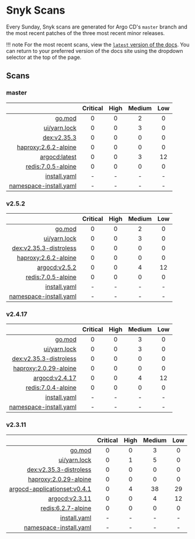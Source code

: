# Snyk Scans

Every Sunday, Snyk scans are generated for Argo CD's `master` branch and the most recent patches of the three most
recent minor releases.

!!! note
    For the most recent scans, view the [`latest` version of the docs](https://argo-cd.readthedocs.io/en/latest/snyk/).
    You can return to your preferred version of the docs site using the dropdown selector at the top of the page.

## Scans

### master

|    | Critical | High | Medium | Low |
|---:|:--------:|:----:|:------:|:---:|
| [go.mod](master/argocd-test.html) | 0 | 0 | 2 | 0 |
| [ui/yarn.lock](master/argocd-test.html) | 0 | 0 | 3 | 0 |
| [dex:v2.35.3](master/ghcr.io_dexidp_dex_v2.35.3.html) | 0 | 0 | 0 | 0 |
| [haproxy:2.6.2-alpine](master/haproxy_2.6.2-alpine.html) | 0 | 0 | 0 | 0 |
| [argocd:latest](master/quay.io_argoproj_argocd_latest.html) | 0 | 0 | 3 | 12 |
| [redis:7.0.5-alpine](master/redis_7.0.5-alpine.html) | 0 | 0 | 0 | 0 |
| [install.yaml](master/argocd-iac-install.html) | - | - | - | - |
| [namespace-install.yaml](master/argocd-iac-namespace-install.html) | - | - | - | - |

### v2.5.2

|    | Critical | High | Medium | Low |
|---:|:--------:|:----:|:------:|:---:|
| [go.mod](v2.5.2/argocd-test.html) | 0 | 0 | 2 | 0 |
| [ui/yarn.lock](v2.5.2/argocd-test.html) | 0 | 0 | 3 | 0 |
| [dex:v2.35.3-distroless](v2.5.2/ghcr.io_dexidp_dex_v2.35.3-distroless.html) | 0 | 0 | 0 | 0 |
| [haproxy:2.6.2-alpine](v2.5.2/haproxy_2.6.2-alpine.html) | 0 | 0 | 0 | 0 |
| [argocd:v2.5.2](v2.5.2/quay.io_argoproj_argocd_v2.5.2.html) | 0 | 0 | 4 | 12 |
| [redis:7.0.5-alpine](v2.5.2/redis_7.0.5-alpine.html) | 0 | 0 | 0 | 0 |
| [install.yaml](v2.5.2/argocd-iac-install.html) | - | - | - | - |
| [namespace-install.yaml](v2.5.2/argocd-iac-namespace-install.html) | - | - | - | - |

### v2.4.17

|    | Critical | High | Medium | Low |
|---:|:--------:|:----:|:------:|:---:|
| [go.mod](v2.4.17/argocd-test.html) | 0 | 0 | 3 | 0 |
| [ui/yarn.lock](v2.4.17/argocd-test.html) | 0 | 0 | 3 | 0 |
| [dex:v2.35.3-distroless](v2.4.17/ghcr.io_dexidp_dex_v2.35.3-distroless.html) | 0 | 0 | 0 | 0 |
| [haproxy:2.0.29-alpine](v2.4.17/haproxy_2.0.29-alpine.html) | 0 | 0 | 0 | 0 |
| [argocd:v2.4.17](v2.4.17/quay.io_argoproj_argocd_v2.4.17.html) | 0 | 0 | 4 | 12 |
| [redis:7.0.4-alpine](v2.4.17/redis_7.0.4-alpine.html) | 0 | 0 | 0 | 0 |
| [install.yaml](v2.4.17/argocd-iac-install.html) | - | - | - | - |
| [namespace-install.yaml](v2.4.17/argocd-iac-namespace-install.html) | - | - | - | - |

### v2.3.11

|    | Critical | High | Medium | Low |
|---:|:--------:|:----:|:------:|:---:|
| [go.mod](v2.3.11/argocd-test.html) | 0 | 0 | 3 | 0 |
| [ui/yarn.lock](v2.3.11/argocd-test.html) | 0 | 1 | 5 | 0 |
| [dex:v2.35.3-distroless](v2.3.11/ghcr.io_dexidp_dex_v2.35.3-distroless.html) | 0 | 0 | 0 | 0 |
| [haproxy:2.0.29-alpine](v2.3.11/haproxy_2.0.29-alpine.html) | 0 | 0 | 0 | 0 |
| [argocd-applicationset:v0.4.1](v2.3.11/quay.io_argoproj_argocd-applicationset_v0.4.1.html) | 0 | 4 | 38 | 29 |
| [argocd:v2.3.11](v2.3.11/quay.io_argoproj_argocd_v2.3.11.html) | 0 | 0 | 4 | 12 |
| [redis:6.2.7-alpine](v2.3.11/redis_6.2.7-alpine.html) | 0 | 0 | 0 | 0 |
| [install.yaml](v2.3.11/argocd-iac-install.html) | - | - | - | - |
| [namespace-install.yaml](v2.3.11/argocd-iac-namespace-install.html) | - | - | - | - |
